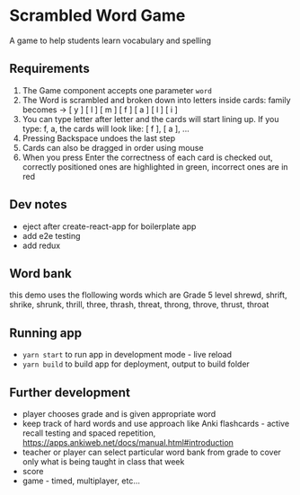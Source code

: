 # Scrambled Word Game
A game to help students learn vocabulary and spelling

## Requirements
1. The Game component accepts one parameter `word`
2. The Word is scrambled and broken down into letters inside cards: family becomes -> [ y ] [ l ] [ m ] [ f ] [ a ] [ l ] [ i ]
3. You can type letter after letter and the cards will start lining up. If you type: f, a, the cards will look like: [ f ], [ a ], ...
4. Pressing Backspace undoes the last step
5. Cards can also be dragged in order using mouse
6. When you press Enter the correctness of each card is checked out, correctly positioned ones are highlighted in green, incorrect ones are in red

## Dev notes
- eject after create-react-app for boilerplate app
- add e2e testing
- add redux

## Word bank
this demo uses the flollowing words which are Grade 5 level
shrewd, shrift, shrike, shrunk, thrill, three, thrash, threat, throng, throve, thrust, throat

## Running app
- `yarn start` to run app in development mode - live reload
- `yarn build` to build app for deployment, output to build folder

## Further development
- player chooses grade and is given appropriate word
- keep track of hard words and use approach like Anki flashcards - active recall testing and spaced repetition, https://apps.ankiweb.net/docs/manual.html#introduction
- teacher or player can select particular word bank from grade to cover only what is being taught in class that week
- score
- game - timed, multiplayer, etc...
